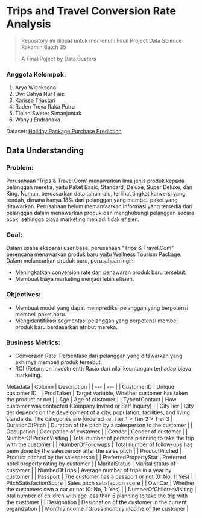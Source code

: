 # Trips and Travel Conversion Rate Analysis
> Repository ini dibuat untuk memenuhi Final Project Data Science Rakamin Batch 35<br>
> 
> A Final Poject by Data Busters

### Anggota Kelompok:
1. Aryo Wicaksono
2. Dwi Cahya Nur Faizi
3. Karissa Triastari
4. Raden Treva Raka Putra
5. Tiolan Sweter Simanjuntak
6. Wahyu Endranaka

Dataset: [Holiday Package Purchase Prediction](https://www.kaggle.com/datasets/susant4learning/holiday-package-purchase-prediction)

## Data Understanding
### Problem:
Perusahaan 'Trips & Travel.Com' menawarkan lima jenis produk kepada pelanggan mereka, yaitu Paket Basic, Standard, Deluxe, Super Deluxe, dan King. Namun, berdasarkan data tahun lalu, terlihat tingkat konversi yang rendah, dimana hanya 18% dari pelanggan yang membeli paket yang ditawarkan. Perusahaan belum memanfaatkan informasi yang tersedia dari pelanggan dalam menawarkan produk dan menghubungi pelanggan secara  acak, sehingga biaya marketing menjadi tidak efisien.

### Goal:
Dalam usaha ekspansi user base, perusahaan "Trips & Travel.Com" berencana menawarkan produk baru yaitu Wellness Tourism Package. Dalam meluncurkan produk baru, perusahaan ingin:
* Meningkatkan conversion rate dari penawaran produk baru tersebut.
* Membuat biaya marketing menjadi lebih efisien.

### Objectives:
* Membuat model yang dapat memprediksi pelanggan yang berpotensi membeli paket baru.
* Mengidentifikasi segmentasi pelanggan yang berpotensi membeli produk baru berdasarkan atribut mereka.

### Business Metrics:
* Conversion Rate: Persentase dari pelanggan yang ditawarkan yang akhirnya membeli produk tersebut.
* ROI (Return on Investment): Rasio dari nilai keuntungan terhadap biaya marketing.

Metadata
| Column | Description |
| --- | --- |
| CustomerID | Unique customer ID |
| ProdTaken | Target variable, Whether customer has taken the product or not |
| Age | Age of customer |
| TypeofContact | How customer was contacted (Company Invited or Self Inquiry) |
| CityTier | City tier depends on the development of a city, population, facilities, and living standards. The categories are  |ordered i.e. Tier 1 > Tier 2 > Tier 3
| DurationOfPitch | Duration of the pitch by a salesperson to the customer |
| Occupation | Occupation of customer |
| Gender | Gender of customer |
| NumberOfPersonVisiting | Total number of persons planning to take the trip with the customer |
| NumberOfFollowups | Total number of follow-ups has been done by the salesperson after the sales pitch |
| ProductPitched | Product pitched by the salesperson |
| PreferredPropertyStar | Preferred hotel property rating by customer |
| MaritalStatus | Marital status of customer |
| NumberOfTrips | Average number of trips in a year by customer |
| Passport | The customer has a passport or not (0: No, 1: Yes) |
| PitchSatisfactionScore | Sales pitch satisfaction score |
| OwnCar | Whether the customers own a car or not (0: No, 1: Yes) |
| NumberOfChildrenVisiting | otal number of children with age less than 5 planning to take the trip with the customer |
| Designation | Designation of the customer in the current organization |
| MonthlyIncome | Gross monthly income of the customer |